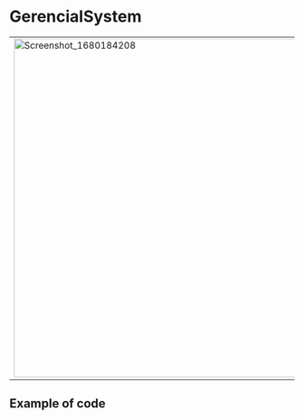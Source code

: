 # GerencialSystem

<table>
	<tr>
	    <td>
		  <img src="https://user-images.githubusercontent.com/49843350/228863171-f127923e-f4c0-4c74-b136-fc54fe409245.png" alt="Screenshot_1680184208" 			style="max-width: 100%;" height="600">
	   </td>
		 <td>
		  <img src="https://user-images.githubusercontent.com/49843350/228862457-378af31e-4b83-462c-af5f-78b1cef9e50d.png" alt="Screenshot_1680184206" 			style="max-width: 100%;" height="600">
	   </td>
    	<td>
		<img src="https://user-images.githubusercontent.com/49843350/228863385-faa36fba-b1c1-48da-a73a-c0e7da18ef45.png" alt="Screenshot_1680185110"
		     style="max-width: 100%;" height="600">
	</td>
  </tr>
</table>
<h2>Example of code</h2>


<!--![Screenshot_1680184206](https://user-images.githubusercontent.com/49843350/228862457-378af31e-4b83-462c-af5f-78b1cef9e50d.png)
	<img src="https://user-images.githubusercontent.com/49843350…28863171-f127923e-f4c0-4c74-b136-fc54fe409245.png">
![Screenshot_1680185110](https://user-images.githubusercontent.com/49843350/228863385-faa36fba-b1c1-48da-a73a-c0e7da18ef45.png)
->

